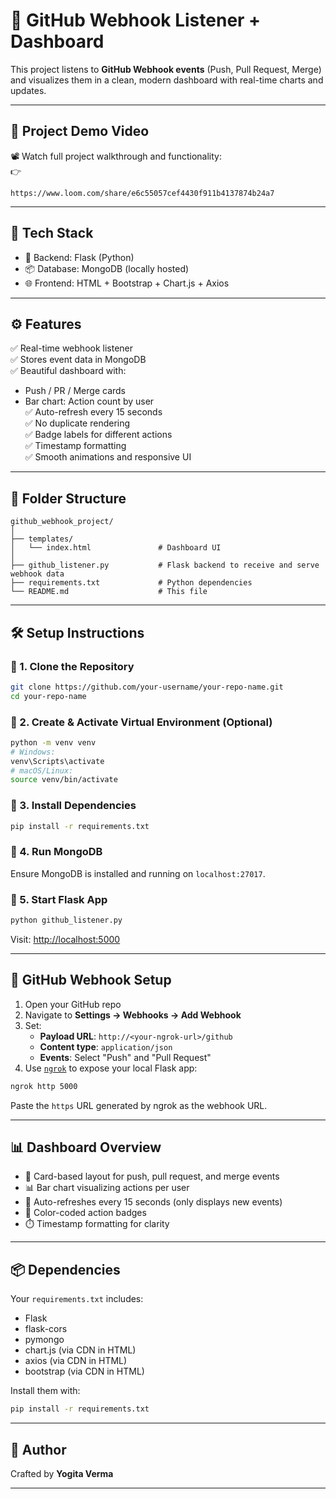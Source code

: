 
# 🚀 GitHub Webhook Listener + Dashboard

This project listens to **GitHub Webhook events** (Push, Pull Request, Merge) and visualizes them in a clean, modern dashboard with real-time charts and updates.

---

## 🎥 Project Demo Video

📽️ Watch full project walkthrough and functionality:  
👉  
```
https://www.loom.com/share/e6c55057cef4430f911b4137874b24a7
```

---

## 🔧 Tech Stack

- 🐍 Backend: Flask (Python)
- 📦 Database: MongoDB (locally hosted)
- 🌐 Frontend: HTML + Bootstrap + Chart.js + Axios

---

## ⚙️ Features

✅ Real-time webhook listener  
✅ Stores event data in MongoDB  
✅ Beautiful dashboard with:
- Push / PR / Merge cards
- Bar chart: Action count by user  
✅ Auto-refresh every 15 seconds  
✅ No duplicate rendering  
✅ Badge labels for different actions  
✅ Timestamp formatting  
✅ Smooth animations and responsive UI

---

## 📂 Folder Structure

```
github_webhook_project/
│
├── templates/
│   └── index.html               # Dashboard UI
│
├── github_listener.py           # Flask backend to receive and serve webhook data
├── requirements.txt             # Python dependencies
└── README.md                    # This file
```

---

## 🛠️ Setup Instructions

### 🔹 1. Clone the Repository

```bash
git clone https://github.com/your-username/your-repo-name.git
cd your-repo-name
```

### 🔹 2. Create & Activate Virtual Environment (Optional)

```bash
python -m venv venv
# Windows:
venv\Scripts\activate
# macOS/Linux:
source venv/bin/activate
```

### 🔹 3. Install Dependencies

```bash
pip install -r requirements.txt
```

### 🔹 4. Run MongoDB

Ensure MongoDB is installed and running on `localhost:27017`.

### 🔹 5. Start Flask App

```bash
python github_listener.py
```

Visit: [http://localhost:5000](http://localhost:5000)

---

## 🔗 GitHub Webhook Setup

1. Open your GitHub repo
2. Navigate to **Settings → Webhooks → Add Webhook**
3. Set:
   - **Payload URL**: `http://<your-ngrok-url>/github`
   - **Content type**: `application/json`
   - **Events**: Select "Push" and "Pull Request"
4. Use [`ngrok`](https://ngrok.com/) to expose your local Flask app:

```bash
ngrok http 5000
```

Paste the `https` URL generated by ngrok as the webhook URL.

---

## 📊 Dashboard Overview

- 🧾 Card-based layout for push, pull request, and merge events
- 📊 Bar chart visualizing actions per user
- 🎯 Auto-refreshes every 15 seconds (only displays new events)
- 🎀 Color-coded action badges
- ⏱️ Timestamp formatting for clarity

---

## 📦 Dependencies

Your `requirements.txt` includes:

- Flask
- flask-cors
- pymongo
- chart.js (via CDN in HTML)
- axios (via CDN in HTML)
- bootstrap (via CDN in HTML)

Install them with:

```bash
pip install -r requirements.txt
```

---

## 🙌 Author

Crafted by **Yogita Verma**  

---
